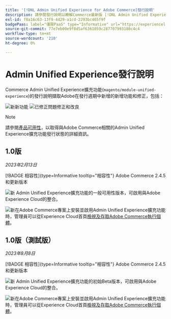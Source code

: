```yaml
---
title: '[!DNL Admin Unified Experience for Adobe Commerce]發行說明'
description: 請參閱發行說明以瞭解Commerce最新版 [!DNL Admin Unified Experience] 擴充功能的相關資訊。
exl-id: f8a16c63-13f9-4429-a1cd-2293bc465f9f
badgePaas: label="僅限PaaS" type="Informative" url="https://experienceleague.adobe.com/zh-hant/docs/commerce/user-guides/product-solutions" tooltip="僅適用於雲端專案(Adobe管理的PaaS基礎結構)和內部部署專案的Adobe Commerce 。"
source-git-commit: 77e7eb00e9f8d5af6361059c287707993180c4c4
workflow-type: tm+mt
source-wordcount: '210'
ht-degree: 0%

---
```


# Admin Unified Experience發行說明

Commerce Admin Unified Experience擴充功能(`magento/module-unified-experience`)的發行說明擷取Adobe在發行週期中新增的新增功能和修正，包括：

![新](../assets/new.svg)新功能
![已修正問題](../assets/fix.svg)修正和改良


>[!NOTE]
>
>請參閱[產品可用性](https://experienceleague.adobe.com/docs/commerce-operations/release/product-availability.html?lang=zh-Hant)，以取得與Adobe Commerce相關的Admin Unified Experience擴充功能發行狀態的詳細資訊。

## 1.0版

*2023年2月13日*

[!BADGE 相容性]{type=Informative tooltip="相容性"} Adobe Commerce 2.4.5和更新版本

![新](../assets/new.svg) Admin Unified Experience擴充功能的一般可用性版本，可啟用與Adobe Experience Cloud的整合。

![新](../assets/new.svg)在Adobe Commerce專案上安裝並啟用Admin Unified Experience擴充功能時，管理員可以從Experience Cloud首頁[檢視及存取Adobe Commerce執行個體](admin-unified-experience-integration-overview.md)。


## 1.0版（測試版）

*2023年8月8日*

[!BADGE 相容性]{type=Informative tooltip="相容性"} Adobe Commerce 2.4.5和更新版本

![新](../assets/new.svg) Admin Unified Experience擴充功能的初始Beta版本，可啟用與Adobe Experience Cloud的整合。

![新](../assets/new.svg)在Adobe Commerce專案上安裝並啟用Admin Unified Experience擴充功能時，管理員可以從Experience Cloud首頁[檢視及存取Adobe Commerce執行個體](admin-unified-experience-integration-overview.md)。
